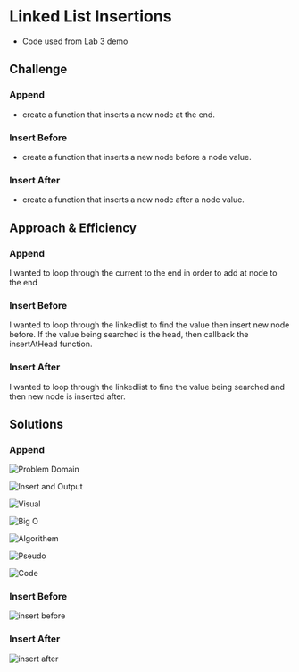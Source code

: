# Linked List Insertions
* Code used from Lab 3 demo
## Challenge

### Append
* create a function that inserts a new node at the end.
### Insert Before
* create a function that inserts a new node before a node value.
### Insert After
* create a function that inserts a new node after a node value.

## Approach & Efficiency

### Append
I wanted to loop through the current to the end in order to add at node to the end
### Insert Before
I wanted to loop through the linkedlist to find the value then insert new node before. If the value being searched is the head, then callback the insertAtHead function.
### Insert After
I wanted to loop through the linkedlist to fine the value being searched and then new node is inserted after.

## Solutions

### Append

![Problem Domain](./assets/assignment/problem_domain.jpeg)

![Insert and Output](./assets/assignment/input_output.jpeg)

![Visual](./assets/assignment/visual.jpeg)

![Big O](./assets/assignment/bigO.jpeg)

![Algorithem](./assets/assignment/algorithem.jpeg)

![Pseudo](./assets/assignment/psuedo.jpeg)

![Code](./assets/assignment/code.jpeg)

### Insert Before

![insert before](./assets/insertBefore.jpeg)

### Insert After

![insert after](./assets/insertAfter.jpeg)